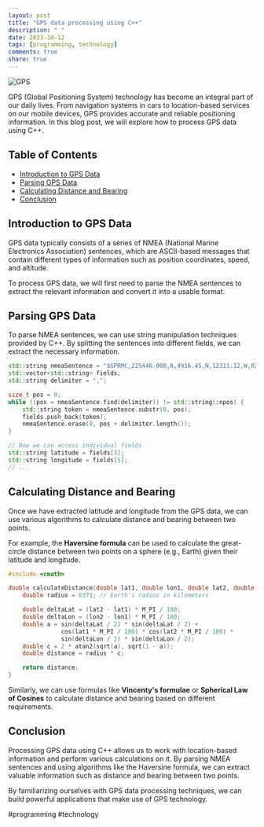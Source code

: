 ```yaml
---
layout: post
title: "GPS data processing using C++"
description: " "
date: 2023-10-12
tags: [programming, technology]
comments: true
share: true
---
```


![GPS](https://www.example.com/gps_image.jpg)

GPS (Global Positioning System) technology has become an integral part of our daily lives. From navigation systems in cars to location-based services on our mobile devices, GPS provides accurate and reliable positioning information. In this blog post, we will explore how to process GPS data using C++.

## Table of Contents

- [Introduction to GPS Data](#introduction-to-gps-data)
- [Parsing GPS Data](#parsing-gps-data)
- [Calculating Distance and Bearing](#calculating-distance-and-bearing)
- [Conclusion](#conclusion)

## Introduction to GPS Data

GPS data typically consists of a series of NMEA (National Marine Electronics Association) sentences, which are ASCII-based messages that contain different types of information such as position coordinates, speed, and altitude.

To process GPS data, we will first need to parse the NMEA sentences to extract the relevant information and convert it into a usable format.

## Parsing GPS Data

To parse NMEA sentences, we can use string manipulation techniques provided by C++. By splitting the sentences into different fields, we can extract the necessary information.

```cpp
std::string nmeaSentence = "$GPRMC,225446.000,A,4916.45,N,12311.12,W,022.4,084.4,230394,003.1,W*6A";
std::vector<std::string> fields;
std::string delimiter = ",";

size_t pos = 0;
while ((pos = nmeaSentence.find(delimiter)) != std::string::npos) {
    std::string token = nmeaSentence.substr(0, pos);
    fields.push_back(token);
    nmeaSentence.erase(0, pos + delimiter.length());
}

// Now we can access individual fields
std::string latitude = fields[3];
std::string longitude = fields[5];
// ...
```

## Calculating Distance and Bearing

Once we have extracted latitude and longitude from the GPS data, we can use various algorithms to calculate distance and bearing between two points.

For example, the **Haversine formula** can be used to calculate the great-circle distance between two points on a sphere (e.g., Earth) given their latitude and longitude.

```cpp
#include <cmath>

double calculateDistance(double lat1, double lon1, double lat2, double lon2) {
    double radius = 6371; // Earth's radius in kilometers

    double deltaLat = (lat2 - lat1) * M_PI / 180;
    double deltaLon = (lon2 - lon1) * M_PI / 180;
    double a = sin(deltaLat / 2) * sin(deltaLat / 2) +
               cos(lat1 * M_PI / 180) * cos(lat2 * M_PI / 180) *
               sin(deltaLon / 2) * sin(deltaLon / 2);
    double c = 2 * atan2(sqrt(a), sqrt(1 - a));
    double distance = radius * c;

    return distance;
}
```

Similarly, we can use formulas like **Vincenty's formulae** or **Spherical Law of Cosines** to calculate distance and bearing based on different requirements.

## Conclusion

Processing GPS data using C++ allows us to work with location-based information and perform various calculations on it. By parsing NMEA sentences and using algorithms like the Haversine formula, we can extract valuable information such as distance and bearing between two points.

By familiarizing ourselves with GPS data processing techniques, we can build powerful applications that make use of GPS technology.

#programming #technology